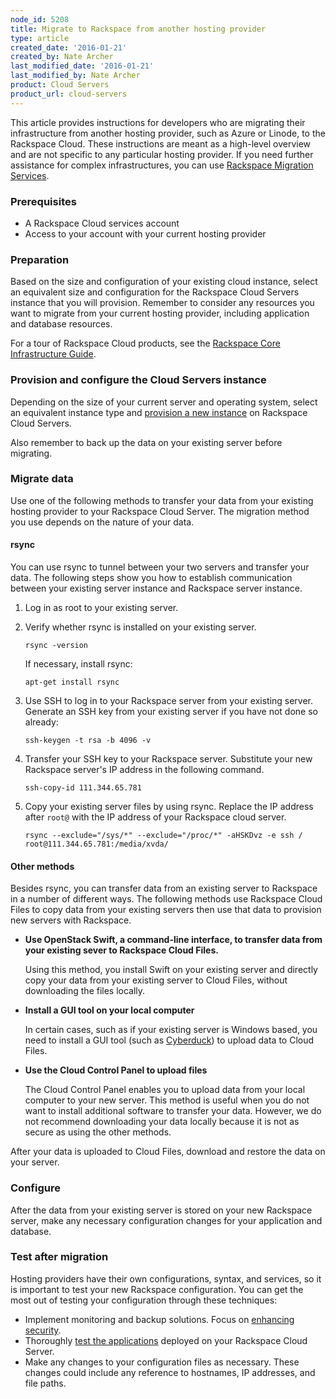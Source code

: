 ```yaml
---
node_id: 5208
title: Migrate to Rackspace from another hosting provider
type: article
created_date: '2016-01-21'
created_by: Nate Archer
last_modified_date: '2016-01-21'
last_modified_by: Nate Archer
product: Cloud Servers
product_url: cloud-servers
---
```


This article provides instructions for developers who are migrating their infrastructure from
another hosting provider, such as Azure or Linode, to the Rackspace
Cloud. These instructions are meant as a high-level overview and are not
specific to any particular hosting provider. If you need further
assistance for complex infrastructures, you can use [Rackspace Migration Services](https://www.rackspace.com/migration/cloud).

### Prerequisites

-   A Rackspace Cloud services account
-   Access to your account with your current hosting provider

### Preparation

Based on the size and configuration of your existing cloud instance, select an
equivalent size and configuration for the Rackspace Cloud Servers
instance that you will provision. Remember to consider any resources you want to
migrate from your current hosting provider, including application and
database resources.

For a tour of Rackspace Cloud products, see the [Rackspace Core Infrastructure Guide](https://developer.rackspace.com/docs/user-guides/infrastructure/cloud-intro/cloud-tour/).

### Provision and configure the Cloud Servers instance

Depending on the size of your current server and operating system,
select an equivalent instance type and [provision a new instance](/how-to/create-a-cloud-server)
on Rackspace Cloud Servers.

Also remember to back up the data on your existing server before migrating.

### Migrate data

Use one of the following
methods to transfer your data from your existing hosting provider to your
Rackspace Cloud Server. The migration method you use depends on the nature of
your data.

#### rsync

You can use rsync to tunnel between your two servers and transfer your
data. The following steps show you how to establish communication between your
existing server instance and Rackspace server instance.

1.  Log in as root to your existing server.
2.  Verify whether rsync is installed on your existing server.

        rsync -version

    If necessary, install rsync:

        apt-get install rsync

3.  Use SSH to log in to your Rackspace server from your existing server.
    Generate an SSH key from your existing server if you have not done so
    already:

        ssh-keygen -t rsa -b 4096 -v

4.  Transfer your SSH key to your Rackspace server. Substitute your new
    Rackspace server's IP address in the following command.

        ssh-copy-id 111.344.65.781

5.  Copy your existing server files by using rsync. Replace the IP address after
    `root@` with the IP address of your Rackspace cloud server.

        rsync --exclude="/sys/*" --exclude="/proc/*" -aHSKDvz -e ssh / root@111.344.65.781:/media/xvda/

#### Other methods

Besides rsync, you can transfer data from an existing server to Rackspace in
a number of different ways. The following methods use Rackspace Cloud Files
to copy data from your existing servers then use that data to provision
new servers with Rackspace.

-   **Use OpenStack Swift, a command-line interface, to transfer data
    from your existing sever to Rackspace Cloud Files.**

    Using this method, you install Swift on your existing server and directly
    copy your data from your existing server to Cloud Files, without
    downloading the files locally.

-   **Install a GUI tool on your local computer**

    In certain cases, such as if your existing server is Windows based, you need
    to install a GUI tool (such as
    [Cyberduck](https://cyberduck.io/?l=en)) to upload data to Cloud
    Files.

-   **Use the Cloud Control Panel to upload files**

    The Cloud Control Panel enables you to upload data from your local
    computer to your new server. This method is useful when you do not
    want to install additional software to transfer your data. However,
    we do not recommend downloading your data locally because it is not
    as secure as using the other methods.

After your data is uploaded to Cloud Files, download and restore the
data on your server.

### Configure

After the data from your existing server is stored on your new Rackspace server,
make any necessary configuration changes for your application and
database.

### Test after migration

Hosting providers have their own configurations, syntax,
and services, so it is important to test your new Rackspace
configuration. You can get the most out of testing your configuration
through these techniques:

-   Implement monitoring and backup solutions. Focus on [enhancing security](/how-to/configuring-basic-security).
-   Thoroughly [test the applications](/how-to/application-and-load-testing-guidelines)
    deployed on your Rackspace Cloud Server.
-   Make any changes to your configuration files as necessary. These changes
    could include any reference to hostnames, IP addresses, and file paths.
